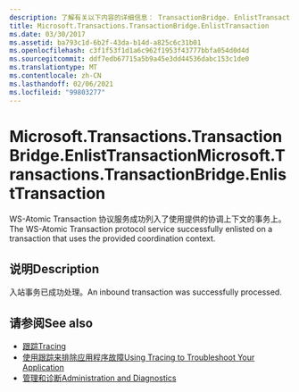 ```yaml
---
description: 了解有关以下内容的详细信息： TransactionBridge. EnlistTransaction
title: Microsoft.Transactions.TransactionBridge.EnlistTransaction
ms.date: 03/30/2017
ms.assetid: ba793c1d-6b2f-43da-b14d-a825c6c31b01
ms.openlocfilehash: c3f1f53f1d1a6c962f1953f43777bbfa054d0d4d
ms.sourcegitcommit: ddf7edb67715a5b9a45e3dd44536dabc153c1de0
ms.translationtype: MT
ms.contentlocale: zh-CN
ms.lasthandoff: 02/06/2021
ms.locfileid: "99803277"
---
```

# <a name="microsofttransactionstransactionbridgeenlisttransaction"></a><span data-ttu-id="01bdd-103">Microsoft.Transactions.TransactionBridge.EnlistTransaction</span><span class="sxs-lookup"><span data-stu-id="01bdd-103">Microsoft.Transactions.TransactionBridge.EnlistTransaction</span></span>

<span data-ttu-id="01bdd-104">WS-Atomic Transaction 协议服务成功列入了使用提供的协调上下文的事务上。</span><span class="sxs-lookup"><span data-stu-id="01bdd-104">The WS-Atomic Transaction protocol service successfully enlisted on a transaction that uses the provided coordination context.</span></span>  
  
## <a name="description"></a><span data-ttu-id="01bdd-105">说明</span><span class="sxs-lookup"><span data-stu-id="01bdd-105">Description</span></span>  

 <span data-ttu-id="01bdd-106">入站事务已成功处理。</span><span class="sxs-lookup"><span data-stu-id="01bdd-106">An inbound transaction was successfully processed.</span></span>  
  
## <a name="see-also"></a><span data-ttu-id="01bdd-107">请参阅</span><span class="sxs-lookup"><span data-stu-id="01bdd-107">See also</span></span>

- [<span data-ttu-id="01bdd-108">跟踪</span><span class="sxs-lookup"><span data-stu-id="01bdd-108">Tracing</span></span>](index.md)
- [<span data-ttu-id="01bdd-109">使用跟踪来排除应用程序故障</span><span class="sxs-lookup"><span data-stu-id="01bdd-109">Using Tracing to Troubleshoot Your Application</span></span>](using-tracing-to-troubleshoot-your-application.md)
- [<span data-ttu-id="01bdd-110">管理和诊断</span><span class="sxs-lookup"><span data-stu-id="01bdd-110">Administration and Diagnostics</span></span>](../index.md)
